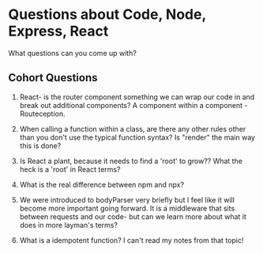 # Questions about Code, Node, Express, React

What questions can you come up with?

## Cohort Questions

1. React- is the router component something we can wrap our code in and break out additional components? A component within a component - Routeception.

2. When calling a function within a class, are there any other rules other than you don't use the typical function syntax? Is "render" the main way this is done?

3. Is React a plant, because it needs to find a 'root' to grow?? What the heck is a 'root' in React terms?

4. What is the real difference between npm and npx?

5. We were introduced to bodyParser very briefly but I feel like it will become more important going forward. It is a middleware that sits between requests and our code- but can we learn more about what it does in more layman's terms?

6. What is a idempotent function? I can't read my notes from that topic!

